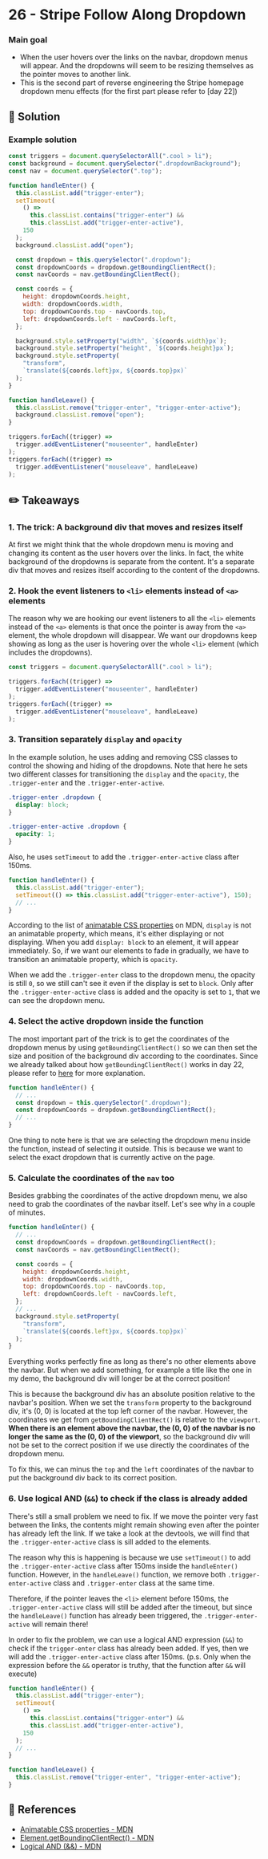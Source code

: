 # 26 - Stripe Follow Along Dropdown

### Main goal

- When the user hovers over the links on the navbar, dropdown menus will appear. And the dropdowns will seem to be resizing themselves as the pointer moves to another link.
- This is the second part of reverse engineering the Stripe homepage dropdown menu effects (for the first part please refer to [day 22])

## :pushpin: Solution

### Example solution

```javascript
const triggers = document.querySelectorAll(".cool > li");
const background = document.querySelector(".dropdownBackground");
const nav = document.querySelector(".top");

function handleEnter() {
  this.classList.add("trigger-enter");
  setTimeout(
    () =>
      this.classList.contains("trigger-enter") &&
      this.classList.add("trigger-enter-active"),
    150
  );
  background.classList.add("open");

  const dropdown = this.querySelector(".dropdown");
  const dropdownCoords = dropdown.getBoundingClientRect();
  const navCoords = nav.getBoundingClientRect();

  const coords = {
    height: dropdownCoords.height,
    width: dropdownCoords.width,
    top: dropdownCoords.top - navCoords.top,
    left: dropdownCoords.left - navCoords.left,
  };

  background.style.setProperty("width", `${coords.width}px`);
  background.style.setProperty("height", `${coords.height}px`);
  background.style.setProperty(
    "transform",
    `translate(${coords.left}px, ${coords.top}px)`
  );
}

function handleLeave() {
  this.classList.remove("trigger-enter", "trigger-enter-active");
  background.classList.remove("open");
}

triggers.forEach((trigger) =>
  trigger.addEventListener("mouseenter", handleEnter)
);
triggers.forEach((trigger) =>
  trigger.addEventListener("mouseleave", handleLeave)
);
```

## :pencil2: Takeaways

### 1. The trick: A background div that moves and resizes itself

At first we might think that the whole dropdown menu is moving and changing its content as the user hovers over the links. In fact, the white background of the dropdowns is separate from the content. It's a separate div that moves and resizes itself according to the content of the dropdowns.

### 2. Hook the event listeners to `<li>` elements instead of `<a>` elements

The reason why we are hooking our event listeners to all the `<li>` elements instead of the `<a>` elements is that once the pointer is away from the `<a>` element, the whole dropdown will disappear. We want our dropdowns keep showing as long as the user is hovering over the whole `<li>` element (which includes the dropdowns).

```javascript
const triggers = document.querySelectorAll(".cool > li");

triggers.forEach((trigger) =>
  trigger.addEventListener("mouseenter", handleEnter)
);
triggers.forEach((trigger) =>
  trigger.addEventListener("mouseleave", handleLeave)
);
```

### 3. Transition separately `display` and `opacity`

In the example solution, he uses adding and removing CSS classes to control the showing and hiding of the dropdowns. Note that here he sets two different classes for transitioning the `display` and the `opacity`, the `.trigger-enter` and the `.trigger-enter-active`.

```css
.trigger-enter .dropdown {
  display: block;
}

.trigger-enter-active .dropdown {
  opacity: 1;
}
```

Also, he uses `setTimeout` to add the `.trigger-enter-active` class after 150ms.

```javascript
function handleEnter() {
  this.classList.add("trigger-enter");
  setTimeout(() => this.classList.add("trigger-enter-active"), 150);
  // ...
}
```

According to the list of [animatable CSS properties](https://developer.mozilla.org/en-US/docs/Web/CSS/CSS_animated_properties) on MDN, `display` is not an animatable property, which means, it's either displaying or not displaying. When you add `display: block` to an element, it will appear immediately. So, if we want our elements to fade in gradually, we have to transition an animatable property, which is `opacity`.

When we add the `.trigger-enter` class to the dropdown menu, the opacity is still `0`, so we still can't see it even if the display is set to `block`. Only after the `.trigger-enter-active` class is added and the opacity is set to `1`, that we can see the dropdown menu.

### 4. Select the active dropdown inside the function

The most important part of the trick is to get the coordinates of the dropdown menus by using `getBoundingClientRect()` so we can then set the size and position of the background div according to the coordinates. Since we already talked about how `getBoundingClientRect()` works in day 22, please refer to [here](<(https://github.com/KellyCHI22/JavaScript30/tree/main/22-Follow-Along-Link-Highlighter)>) for more explanation.

```javascript
function handleEnter() {
  // ...
  const dropdown = this.querySelector(".dropdown");
  const dropdownCoords = dropdown.getBoundingClientRect();
  // ...
}
```

One thing to note here is that we are selecting the dropdown menu inside the function, instead of selecting it outside. This is because we want to select the exact dropdown that is currently active on the page.

### 5. Calculate the coordinates of the `nav` too

Besides grabbing the coordinates of the active dropdown menu, we also need to grab the coordinates of the navbar itself. Let's see why in a couple of minutes.

```javascript
function handleEnter() {
  // ...
  const dropdownCoords = dropdown.getBoundingClientRect();
  const navCoords = nav.getBoundingClientRect();

  const coords = {
    height: dropdownCoords.height,
    width: dropdownCoords.width,
    top: dropdownCoords.top - navCoords.top,
    left: dropdownCoords.left - navCoords.left,
  };
  // ...
  background.style.setProperty(
    "transform",
    `translate(${coords.left}px, ${coords.top}px)`
  );
}
```

Everything works perfectly fine as long as there's no other elements above the navbar. But when we add something, for example a title like the one in my demo, the background div will longer be at the correct position!

This is because the background div has an absolute position relative to the navbar's position. When we set the `transform` property to the background div, it's (0, 0) is located at the top left corner of the navbar. However, the coordinates we get from `getBoundingClientRect()` is relative to the `viewport`. **When there is an element above the navbar, the (0, 0) of the navbar is no longer the same as the (0, 0) of the viewport**, so the background div will not be set to the correct position if we use directly the coordinates of the dropdown menu.

To fix this, we can minus the `top` and the `left` coordinates of the navbar to put the background div back to its correct position.

### 6. Use logical AND (`&&`) to check if the class is already added

There's still a small problem we need to fix. If we move the pointer very fast between the links, the contents might remain showing even after the pointer has already left the link. If we take a look at the devtools, we will find that the `.trigger-enter-active` class is sill added to the elements.

The reason why this is happening is because we use `setTimeout()` to add the `.trigger-enter-active` class after 150ms inside the `handleEnter()` function. However, in the `handleLeave()` function, we remove both `.trigger-enter-active` class and `.trigger-enter` class at the same time.

Therefore, if the pointer leaves the `<li>` element before 150ms, the `.trigger-enter-active` class will still be added after the timeout, but since the `handleLeave()` function has already been triggered, the `.trigger-enter-active` will remain there!

In order to fix the problem, we can use a logical AND expression (`&&`) to check if the `trigger-enter` class has already been added. If yes, then we will add the `.trigger-enter-active` class after 150ms. (p.s. Only when the expression before the `&&` operator is truthy, that the function after `&&` will execute)

```javascript
function handleEnter() {
  this.classList.add("trigger-enter");
  setTimeout(
    () =>
      this.classList.contains("trigger-enter") &&
      this.classList.add("trigger-enter-active"),
    150
  );
  // ...
}

function handleLeave() {
  this.classList.remove("trigger-enter", "trigger-enter-active");
}
```

## :book: References

- [Animatable CSS properties - MDN](https://developer.mozilla.org/en-US/docs/Web/CSS/CSS_animated_properties)
- [Element.getBoundingClientRect() - MDN](https://developer.mozilla.org/en-US/docs/Web/API/Element/getBoundingClientRect)
- [Logical AND (&&) - MDN](https://developer.mozilla.org/en-US/docs/Web/JavaScript/Reference/Operators/Logical_AND)
